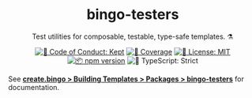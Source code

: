 <h1 align="center">bingo-testers</h1>

<p align="center">Test utilities for composable, testable, type-safe templates. ⚗️</p>

<p align="center">
	<a href="https://github.com/bingo-js/bingo/blob/main/.github/CODE_OF_CONDUCT.md" target="_blank"><img alt="🤝 Code of Conduct: Kept" src="https://img.shields.io/badge/%F0%9F%A4%9D_code_of_conduct-kept-21bb42" /></a>
	<a href="https://codecov.io/gh/bingo-js/bingo" target="_blank"><img alt="🧪 Coverage" src="https://img.shields.io/codecov/c/github/bingo-js/bingo?label=%F0%9F%A7%AA%20coverage" /></a>
	<a href="https://github.com/bingo-js/bingo/blob/main/LICENSE.md" target="_blank"><img alt="📝 License: MIT" src="https://img.shields.io/badge/%F0%9F%93%9D_license-MIT-21bb42.svg"></a>
	<a href="http://npmjs.com/package/bingo-testers"><img alt="📦 npm version" src="https://img.shields.io/npm/v/bingo-testers?color=21bb42&label=%F0%9F%93%A6%20npm" /></a>
	<img alt="💪 TypeScript: Strict" src="https://img.shields.io/badge/%F0%9F%92%AA_typescript-strict-21bb42.svg" />
</p>

See **[create.bingo > Building Templates > Packages > bingo-testers](https://create.bingo/build/packages/bingo-testers)** for documentation.
